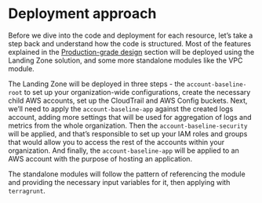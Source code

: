 # Deployment approach

Before we dive into the code and deployment for each resource, let’s take a step back and understand how the code is structured.
Most of the features explained in the [Production-grade design](../2-production-grade-design/0-intro.md) section will be deployed using the Landing Zone solution, and some more standalone modules like the VPC module.

The Landing Zone will be deployed in three steps - the `account-baseline-root` to set up your organization-wide configurations, create the necessary child AWS accounts, set up the CloudTrail and AWS Config buckets. Next, we’ll need to apply the `account-baseline-app` against the created logs account, adding more settings that will be used for aggregation of logs and metrics from the whole organization. Then the `account-baseline-security` will be applied, and that’s responsible to set up your IAM roles and groups that would allow you to access the rest of the accounts within your organization. And finally, the `account-baseline-app` will be applied to an AWS account with the purpose of hosting an application.

The standalone modules will follow the pattern of referencing the module and providing the necessary input variables for it, then applying with `terragrunt`.


<!-- ##DOCS-SOURCER-START
{"sourcePlugin":"Local File Copier","hash":"55c4e62971e55e3ee35d13e221352839"}
##DOCS-SOURCER-END -->
